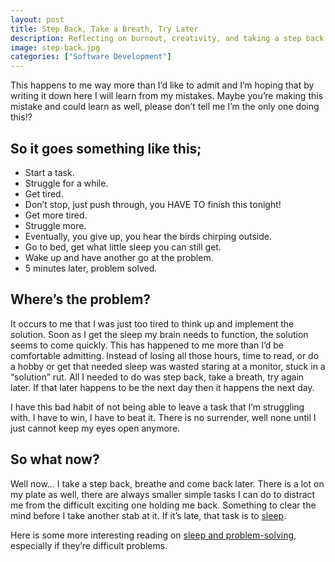 ```yaml
---
layout: post
title: Step Back, Take a Breath, Try Later
description: Reflecting on burnout, creativity, and taking a step back from software development to rediscover balance and passion for building things.
image: step-back.jpg
categories: ["Software Development"]
---
```


This happens to me way more than I’d like to admit and I’m hoping that by writing it down here I will learn from my mistakes. Maybe you’re making this mistake and could learn as well, please don’t tell me I’m the only one doing this!?

## So it goes something like this;

* Start a task.
* Struggle for a while.
* Get tired.
* Don’t stop, just push through, you HAVE TO finish this tonight!
* Get more tired.
* Struggle more.
* Eventually, you give up, you hear the birds chirping outside.
* Go to bed, get what little sleep you can still get.
* Wake up and have another go at the problem.
* 5 minutes later, problem solved.

## Where’s the problem?

It occurs to me that I was just too tired to think up and implement the solution. Soon as I get the sleep my brain needs to function, the solution seems to come quickly. This has happened to me more than I’d be comfortable admitting. Instead of losing all those hours, time to read, or do a hobby or get that needed sleep was wasted staring at a monitor, stuck in a “solution” rut. All I needed to do was step back, take a breath, try again later. If that later happens to be the next day then it happens the next day.

I have this bad habit of not being able to leave a task that I’m struggling with. I have to win, I have to beat it. There is no surrender, well none until I just cannot keep my eyes open anymore.

## So what now?

Well now… I take a step back, breathe and come back later. There is a lot on my plate as well, there are always smaller simple tasks I can do to distract me from the difficult exciting one holding me back. Something to clear the mind before I take another stab at it. If it’s late, that task is to [sleep](https://www.ideasforleaders.com/ideas/the-importance-of-sleep-for-work).

Here is some more interesting reading on [sleep and problem-solving](https://link.springer.com/article/10.3758%2Fs13421-012-0256-7), especially if they’re difficult problems.
